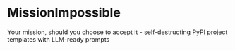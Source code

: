 # MissionImpossible
Your mission, should you choose to accept it - self-destructing PyPI project templates with LLM-ready prompts
